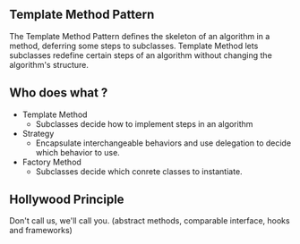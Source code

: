 ## Template Method Pattern
The Template Method Pattern defines the skeleton of an algorithm in a method, deferring some steps to subclasses. Template Method lets subclasses redefine certain steps of an algorithm without changing the algorithm's structure.

## Who does what ?
* Template Method
  *  Subclasses decide how to implement steps in an algorithm
*  Strategy
   *  Encapsulate interchangeable behaviors and use delegation to decide which behavior to use.
*  Factory Method
   *  Subclasses decide which conrete classes to instantiate.

## Hollywood Principle
Don't call us, we'll call you.
(abstract methods, comparable interface, hooks and frameworks)


